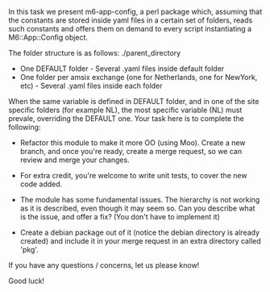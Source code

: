 In this task we present m6-app-config, a perl package which, assuming that the constants are stored inside yaml files in a certain set of folders, reads such constants and offers them on demand to every script instantiating a M6::App::Config object.

The folder structure is as follows:
./parent_directory
- One DEFAULT folder
        - Several .yaml files inside default folder
- One folder per amsix exchange (one for Netherlands, one for NewYork, etc)
        - Several .yaml files inside each folder
        
When the same variable is defined in DEFAULT folder, and in one of the site specific folders (for example NL), the most specific variable (NL) must prevale, overriding the DEFAULT one.
Your task here is to complete the following:
- Refactor this module to make it more OO (using Moo). 
  Create a new branch, and once you're ready, create a merge request, so we can review and merge your changes.
  
- For extra credit, you're welcome to write unit tests, to cover the new code added.

- The module has some fundamental issues. The hierarchy is not working as it is described, even though it may seem so. 
  Can you describe what is the issue, and offer a fix? (You don't have to implement it)
  
- Create a debian package out of it (notice the debian directory is already created) 
  and include it in your merge request in an extra directory called 'pkg'.

If you have any questions / concerns, let us please know!

Good luck!
